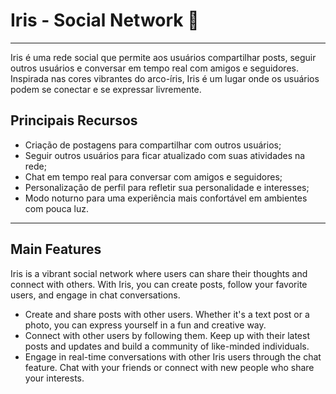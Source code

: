 # Iris - Social Network :rainbow:

---



Iris é uma rede social que permite aos usuários compartilhar posts, seguir outros usuários e
conversar em tempo real com amigos e seguidores. Inspirada nas cores vibrantes do arco-íris, Iris
é um lugar onde os usuários podem se conectar e se expressar livremente.

## Principais Recursos

- Criação de postagens para compartilhar com outros usuários;
- Seguir outros usuários para ficar atualizado com suas atividades na rede;
- Chat em tempo real para conversar com amigos e seguidores;
- Personalização de perfil para refletir sua personalidade e interesses;
- Modo noturno para uma experiência mais confortável em ambientes com pouca luz.

---



## Main Features

Iris is a vibrant social network where users can share their thoughts and connect with others. With
Iris, you can create posts, follow your favorite users, and engage in chat conversations.

- Create and share posts with other users. Whether it's a text post or a photo, you can
  express yourself in a fun and creative way.
- Connect with other users by following them. Keep up with their latest posts and updates and build
  a community of like-minded individuals.
- Engage in real-time conversations with other Iris users through the chat feature. Chat with your
  friends or connect with new people who share your interests.